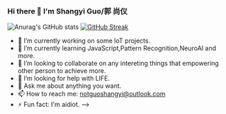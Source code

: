 ### Hi there 👋 I'm Shangyi Guo/郭 尚仪

![Anurag's GitHub stats](https://github-readme-stats.vercel.app/api?username=CaptainCCCP&show_icons=true&theme=transparent)
[![GitHub Streak](https://github-readme-streak-stats.herokuapp.com/?user=CaptainCCCP)](https://git.io/streak-stats)

- 🔭 I’m currently working on some IoT projects.
- 🌱 I’m currently learning JavaScript,Pattern Recognition,NeuroAI and more.
- 👯 I’m looking to collaborate on any intereting things that empowering other person to achieve more.
- 🤔 I’m looking for help with LIFE.
- 💬 Ask me about anything you want.
- 📫 How to reach me: notguoshangyi@outlook.com
- ⚡ Fun fact: I'm aidiot.
-->

